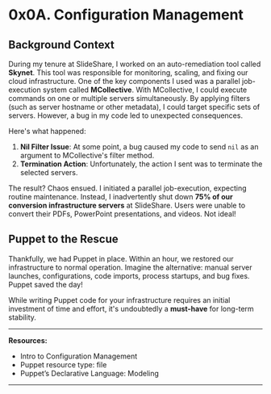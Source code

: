 # 0x0A. Configuration Management

## Background Context

During my tenure at SlideShare, I worked on an auto-remediation tool called **Skynet**. This tool was responsible for monitoring, scaling, and fixing our cloud infrastructure. One of the key components I used was a parallel job-execution system called **MCollective**. With MCollective, I could execute commands on one or multiple servers simultaneously. By applying filters (such as server hostname or other metadata), I could target specific sets of servers. However, a bug in my code led to unexpected consequences.

Here's what happened:

1. **Nil Filter Issue**: At some point, a bug caused my code to send `nil` as an argument to MCollective's filter method.
2. **Termination Action**: Unfortunately, the action I sent was to terminate the selected servers.

The result? Chaos ensued. I initiated a parallel job-execution, expecting routine maintenance. Instead, I inadvertently shut down **75% of our conversion infrastructure servers** at SlideShare. Users were unable to convert their PDFs, PowerPoint presentations, and videos. Not ideal!

## Puppet to the Rescue

Thankfully, we had Puppet in place. Within an hour, we restored our infrastructure to normal operation. Imagine the alternative: manual server launches, configurations, code imports, process startups, and bug fixes. Puppet saved the day!

While writing Puppet code for your infrastructure requires an initial investment of time and effort, it's undoubtedly a **must-have** for long-term stability.

---

**Resources:**

- Intro to Configuration Management
- Puppet resource type: file
- Puppet’s Declarative Language: Modeling

---


